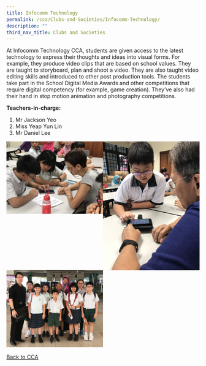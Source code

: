 ```yaml
---
title: Infocomm Technology
permalink: /cca/Clubs-and-Societies/Infocomm-Technology/
description: ""
third_nav_title: Clubs and Societies
---
```

At Infocomm Technology CCA, students are given access to the latest technology to express their thoughts and ideas into visual forms. For example, they produce video clips that are based on school values. They are taught to storyboard, plan and shoot a video. They are also taught video editing skills and introduced to other post production tools. The students take part in the School Digital Media Awards and other competitions that require digital competency (for example, game creation). They’ve also had their hand in stop motion animation and photography competitions.

  

**Teachers-in-charge:**

  

1.  Mr Jackson Yeo
2.  Miss Yeap Yun Lin
3.  Mr Daniel Lee

<img src="/images/IMG_8553.jpeg" 
     style="width:50%;float:left"><img src="/images/IMG_8556.jpeg" 
     style="width:50%;float:left">
<img src="/images/IMG_8573.jpeg" 
     style="width:50%">
		 
[Back to CCA](/caps-experience/Social-Moral-Emotional/Co-Curricular-Activities-CCA/)